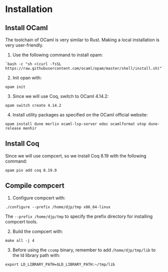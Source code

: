 # Installation

## Install OCaml
The toolchain of OCaml is very similar to Rust. Making a local installation is very user-friendly. 

1. Use the following command to install opam:  
```shell
`bash -c "sh <(curl -fsSL https://raw.githubusercontent.com/ocaml/opam/master/shell/install.sh)"`
```

2. Init opan with:  
```shell
opam init
```

3. Since we will use Coq, switch to OCaml 4.14.2:  
```shell
opam switch create 4.14.2
```

4. Install utility packages as specified on the OCaml official website:  
```shell
opam install dune merlin ocaml-lsp-server odoc ocamlformat utop dune-release menhir
```

## Install Coq
Since we will use compcert, so we install Coq 8.19 with the following command:  
```shell
opam pin add coq 8.19.0
```

## Compile compcert

1. Configure compcert with:   
```shell
./configure --prefix /home/djp/tmp x86_64-linux
```  
The `--prefix /home/djp/tmp` to specify the prefix directory for installing compcert tools.

2. Build the compcert with:
```shell
make all -j 4
```

3. Before using the `ccomp` binary, remember to add `/home/djp/tmp/lib` to the ld library path with:  
```shell
export LD_LIBRARY_PATH=$LD_LIBRARY_PATH:~/tmp/lib
```



